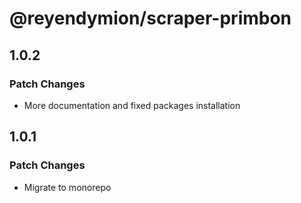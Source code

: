 # @reyendymion/scraper-primbon

## 1.0.2

### Patch Changes

- More documentation and fixed packages installation

## 1.0.1

### Patch Changes

- Migrate to monorepo
